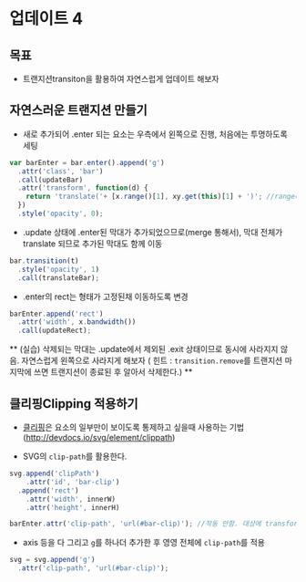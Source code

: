 업데이트 4
===

목표
---
- 트랜지션transiton을 활용하여 자연스럽게 업데이트 해보자

자연스러운 트랜지션 만들기
---
- 새로 추가되어 .enter 되는 요소는 우측에서 왼쪽으로 진행, 처음에는 투명하도록 세팅

```javascript
var barEnter = bar.enter().append('g')
  .attr('class', 'bar')
  .call(updateBar)
  .attr('transform', function(d) {
    return 'translate('+ [x.range()[1], xy.get(this)[1] + ')'; //range바깥에서 시작된다
  })
  .style('opacity', 0);
```

- .update 상태에 .enter된 막대가 추가되었으므로(merge 통해서), 막대 전체가 translate 되므로 추가된 막대도 함께 이동
```javascript
bar.transition(t) 
  .style('opacity', 1)
  .call(translateBar);
```
- .enter의 rect는 형태가 고정된채 이동하도록 변경
```javascript
barEnter.append('rect')
  .attr('width', x.bandwidth())
  .call(updateRect);
```


** (실습) 삭제되는 막대는 .update에서 제외된 .exit 상태이므로 동시에 사라지지 않음. 자연스럽게 왼쪽으로 사라지게 해보자 ( 힌트 : `transition.remove`를 트랜지션 마지막에 쓰면 트랜지션이 종료된 후 알아서 삭제한다.) **


클리핑Clipping 적용하기
---
- [클리핑](https://developer.mozilla.org/en-US/docs/Web/SVG/Tutorial/Clipping_and_masking)은 요소의 일부만이 보이도록 통제하고 싶을때 사용하는 기법 (http://devdocs.io/svg/element/clippath)

- SVG의 `clip-path`를 활용한다.

```javascript
svg.append('clipPath')
    .attr('id', 'bar-clip')
  .append('rect')
    .attr('width', innerW)
    .attr('height', innerH)

barEnter.attr('clip-path', 'url(#bar-clip)'); //작동 안함. 대상에 transform 이 적용된 경우 clip-path도 transform이 동시에 적용, bar가 translate 되었으므로, clip-path도 상대적으로 이동

```

- axis 등을 다 그리고 `g`를 하나더 추가한 후 영영 전체에 `clip-path`를 적용
```javascript
svg = svg.append('g')
  .attr('clip-path', 'url(#bar-clip)');
```
